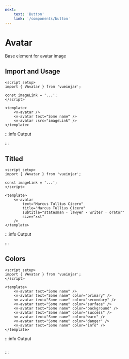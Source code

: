 ```yaml
---
next:
    text: 'Button'
    link: '/components/button'
---
```


<script setup>
import { VAvatar } from '@lib';

const base = process.env.NODE_ENV === 'production' ? '' : '/docs';
const imageLink = `${base}/image-example.jpg`;
</script>

# Avatar

Base element for avatar image

## Import and Usage

```vue {2}
<script setup>
import { VAvatar } from 'vueinjar';

const imageLink = '...';
</script>

<template>
    <v-avatar />
    <v-avatar text="Some name" />
    <v-avatar :src="imageLink" />
</template>
```

:::info Output

<div class="vij flex">
    <v-avatar />
    <v-avatar text="Some name" />
    <v-avatar :src="imageLink" />
</div>

:::

## Titled

```vue {2}
<script setup>
import { VAvatar } from 'vueinjar';

const imageLink = '...';
</script>

<template>
    <v-avatar
        text="Marcus Tullius Cicero"
        title="Marcus Tullius Cicero"
        subtitle="statesman · lawyer · writer · orator"
        size="xxl"
    />
</template>
```

:::info Output

<div class="vij flex">
    <v-avatar 
        text="Marcus Tullius Cicero"
        title="Marcus Tullius Cicero" 
        subtitle="statesman · lawyer · writer · orator" 
        size="xxl"
    />
</div>

:::

## Colors

```vue {2}
<script setup>
import { VAvatar } from 'vueinjar';
</script>

<template>
    <v-avatar text="Some name" />
    <v-avatar text="Some name" color="primary" />
    <v-avatar text="Some name" color="secondary" />
    <v-avatar text="Some name" color="surface" />
    <v-avatar text="Some name" color="background" />
    <v-avatar text="Some name" color="success" />
    <v-avatar text="Some name" color="warn" />
    <v-avatar text="Some name" color="danger" />
    <v-avatar text="Some name" color="info" />
</template>
```

:::info Output

<div class="vij flex column center">
    <v-avatar text="Some name" />
    <v-avatar text="Some name" color="primary" />
    <v-avatar text="Some name" color="secondary" />
    <v-avatar text="Some name" color="surface" />
    <v-avatar text="Some name" color="background" />
    <v-avatar text="Some name" color="success" />
    <v-avatar text="Some name" color="warn" />
    <v-avatar text="Some name" color="danger" />
    <v-avatar text="Some name" color="info" />
</div>

:::
